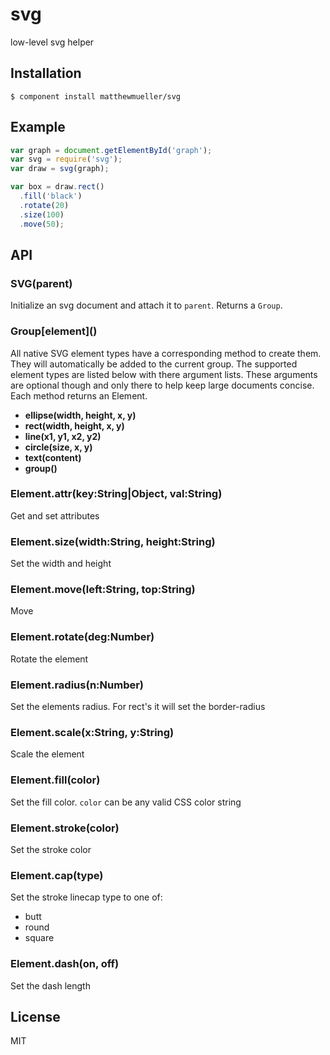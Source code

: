 
# svg

  low-level svg helper

## Installation

    $ component install matthewmueller/svg

## Example

```js
var graph = document.getElementById('graph');
var svg = require('svg');
var draw = svg(graph);

var box = draw.rect()
  .fill('black')
  .rotate(20)
  .size(100)
  .move(50);
```

## API

### SVG(parent)

Initialize an svg document and attach it to `parent`. Returns a `Group`.

### Group\[element\]()

  All native SVG element types have a corresponding method to create them. They will automatically be added to the current group. The supported element types are listed below with there argument lists. These arguments are optional though and only there to help keep large documents concise. Each method returns an Element.

  - __ellipse(width, height, x, y)__
  - __rect(width, height, x, y)__
  - __line(x1, y1, x2, y2)__
  - __circle(size, x, y)__
  - __text(content)__
  - __group()__

### Element.attr(key:String|Object, val:String)

  Get and set attributes

### Element.size(width:String, height:String)

  Set the width and height

### Element.move(left:String, top:String)

  Move

### Element.rotate(deg:Number)

  Rotate the element

### Element.radius(n:Number)

  Set the elements radius. For rect's it will set the border-radius

### Element.scale(x:String, y:String)

  Scale the element

### Element.fill(color)

  Set the fill color. `color` can be any valid CSS color string

### Element.stroke(color)

  Set the stroke color

### Element.cap(type)

  Set the stroke linecap type to one of:

  - butt
  - round
  - square

### Element.dash(on, off)

  Set the dash length

## License

  MIT

